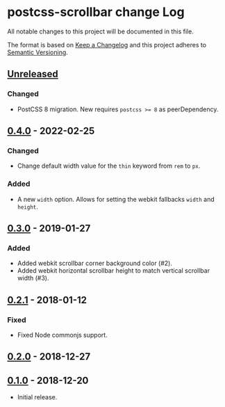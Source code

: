 # postcss-scrollbar change Log

All notable changes to this project will be documented in this file.

The format is based on [Keep a Changelog](http://keepachangelog.com/)
and this project adheres to [Semantic Versioning](http://semver.org/).

## [Unreleased]
### Changed
  * PostCSS 8 migration.
    New requires `postcss >= 8` as peerDependency.

## [0.4.0] - 2022-02-25
### Changed
  * Change default width value for the `thin` keyword from `rem` to `px`.

### Added
  * A new `width` option.
    Allows for setting the webkit fallbacks `width` and `height`.

## [0.3.0] - 2019-01-27
### Added
 * Added webkit scrollbar corner background color (#2).
 * Added webkit horizontal scrollbar height to match vertical scrollbar width (#3).

## [0.2.1] - 2018-01-12
### Fixed
  * Fixed Node commonjs support.

## [0.2.0] - 2018-12-27
## [0.1.0] - 2018-12-20
- Initial release.

[unreleased]: https://github.com/pascalduez/postcss-scrollbar/compare/0.4.0...HEAD
[0.4.0]: https://github.com/pascalduez/postcss-scrollbar/releases/tag/0.4.0
[0.3.0]: https://github.com/pascalduez/postcss-scrollbar/releases/tag/0.3.0
[0.2.1]: https://github.com/pascalduez/postcss-scrollbar/releases/tag/0.2.1
[0.2.0]: https://github.com/pascalduez/postcss-scrollbar/releases/tag/0.2.0
[0.1.0]: https://github.com/pascalduez/postcss-scrollbar/releases/tag/0.1.0
